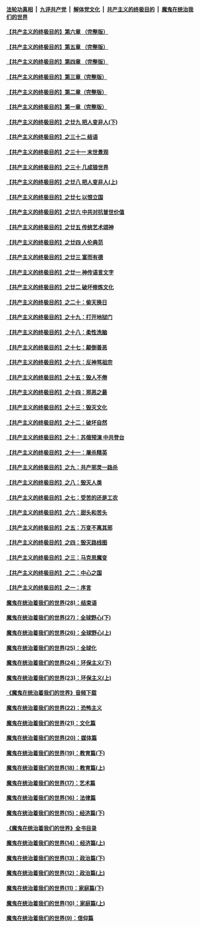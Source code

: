 ####  [法轮功真相](../../../../basic/blob/master/README.md?t=05151501) &nbsp;|&nbsp; [九评共产党](../../../../9ping.md/blob/master/README.md?t=05151501) &nbsp;|&nbsp; [解体党文化](../../../../jtdwh.md/blob/master/README.md?t=05151501)  &nbsp;|&nbsp; [共产主义的终极目的](../../../../gczydzjmd.md/blob/master/README.md?t=05151501) &nbsp;|&nbsp; [魔鬼在统治我们的世界](../../../../mgztzwmdsj.md/blob/master/README.md?t=05151501) 

#### [【共产主义的终极目的】第六章 （完整版）](../pages/nsc422/n11428913.md?t=05151501) 

#### [【共产主义的终极目的】第五章 （完整版）](../pages/nsc422/n11428912.md?t=05151501) 

#### [【共产主义的终极目的】第四章 （完整版）](../pages/nsc422/n11428907.md?t=05151501) 

#### [【共产主义的终极目的】第三章（完整版）](../pages/nsc422/n11428848.md?t=05151501) 

#### [【共产主义的终极目的】第二章（完整版）](../pages/nsc422/n11428831.md?t=05151501) 

#### [【共产主义的终极目的】第一章（完整版）](../pages/nsc422/n11417651.md?t=05151501) 

#### [【共产主义的终极目的】之廿九 把人变非人(下)](../pages/nsc422/n11344140.md?t=05151501) 

#### [【共产主义的终极目的】之三十二 结语](../pages/nsc422/n11360535.md?t=05151501) 

#### [【共产主义的终极目的】之三十一 末世景观](../pages/nsc422/n11351129.md?t=05151501) 

#### [【共产主义的终极目的】之三十 几成狼世界](../pages/nsc422/n11348280.md?t=05151501) 

#### [【共产主义的终极目的】之廿八 把人变非人(上)](../pages/nsc422/n11340492.md?t=05151501) 

#### [【共产主义的终极目的】之廿七 以恨立国](../pages/nsc422/n11336944.md?t=05151501) 

#### [【共产主义的终极目的】之廿六 中共对抗普世价值](../pages/nsc422/n11324785.md?t=05151501) 

#### [【共产主义的终极目的】之廿五 传统艺术颂神](../pages/nsc422/n11296396.md?t=05151501) 

#### [【共产主义的终极目的】之廿四 人伦典范](../pages/nsc422/n11296397.md?t=05151501) 

#### [【共产主义的终极目的】之廿三 富而有德](../pages/nsc422/n11283598.md?t=05151501) 

#### [【共产主义的终极目的】之廿一 神传语言文字](../pages/nsc422/n11263265.md?t=05151501) 

#### [【共产主义的终极目的】之廿二 破坏修炼文化](../pages/nsc422/n11245728.md?t=05151501) 

#### [【共产主义的终极目的】之二十：偷天换日](../pages/nsc422/n11238846.md?t=05151501) 

#### [【共产主义的终极目的】之十九：打开地狱门](../pages/nsc422/n11206376.md?t=05151501) 

#### [【共产主义的终极目的】之十八：柔性洗脑](../pages/nsc422/n11199994.md?t=05151501) 

#### [【共产主义的终极目的】之十七：颠倒善恶](../pages/nsc422/n11179782.md?t=05151501) 

#### [【共产主义的终极目的】之十六：反神骂祖宗](../pages/nsc422/n11166798.md?t=05151501) 

#### [【共产主义的终极目的】之十五：毁人不倦](../pages/nsc422/n11166792.md?t=05151501) 

#### [【共产主义的终极目的】之十四：邪恶之最](../pages/nsc422/n11150249.md?t=05151501) 

#### [【共产主义的终极目的】之十三：毁灭文化](../pages/nsc422/n11135227.md?t=05151501) 

#### [【共产主义的终极目的】之十二：破坏自然](../pages/nsc422/n11135214.md?t=05151501) 

#### [【共产主义的终极目的】之十：苏俄预演 中共登台](../pages/nsc422/n11118424.md?t=05151501) 

#### [【共产主义的终极目的】之十一：屠杀精英](../pages/nsc422/n11118442.md?t=05151501) 

#### [【共产主义的终极目的】之九：共产邪灵一路杀](../pages/nsc422/n11114139.md?t=05151501) 

#### [【共产主义的终极目的】之八：毁灭人类](../pages/nsc422/n11108503.md?t=05151501) 

#### [【共产主义的终极目的】之七：受苦的还是工农](../pages/nsc422/n11101809.md?t=05151501) 

#### [【共产主义的终极目的】之六：甜头和苦头](../pages/nsc422/n11096971.md?t=05151501) 

#### [【共产主义的终极目的】之五：万变不离其邪](../pages/nsc422/n11091285.md?t=05151501) 

#### [【共产主义的终极目的】之四：毁灭路线图](../pages/nsc422/n11086284.md?t=05151501) 

#### [【共产主义的终极目的】之三：马克思魔变](../pages/nsc422/n11061941.md?t=05151501) 

#### [【共产主义的终极目的】之二：中心之国](../pages/nsc422/n11047728.md?t=05151501) 

#### [【共产主义的终极目的】之一：序言](../pages/nsc422/n11086077.md?t=05151501) 

#### [魔鬼在统治着我们的世界(28)：结束语](../pages/nsc422/n10936246.md?t=05151501) 

#### [魔鬼在统治着我们的世界(27)：全球野心(下)](../pages/nsc422/n10928319.md?t=05151501) 

#### [魔鬼在统治着我们的世界(26)：全球野心(上)](../pages/nsc422/n10900318.md?t=05151501) 

#### [魔鬼在统治着我们的世界(25)：全球化](../pages/nsc422/n10788205.md?t=05151501) 

#### [魔鬼在统治着我们的世界(24)：环保主义(下)](../pages/nsc422/n10695307.md?t=05151501) 

#### [魔鬼在统治着我们的世界(23)：环保主义(上)](../pages/nsc422/n10688613.md?t=05151501) 

#### [《魔鬼在统治着我们的世界》音频下载](../pages/nsc422/n10635553.md?t=05151501) 

#### [魔鬼在统治着我们的世界(22)：恐怖主义](../pages/nsc422/n10614727.md?t=05151501) 

#### [魔鬼在统治着我们的世界(21)：文化篇](../pages/nsc422/n10597706.md?t=05151501) 

#### [魔鬼在统治着我们的世界(20)：媒体篇](../pages/nsc422/n10586579.md?t=05151501) 

#### [魔鬼在统治着我们的世界(19)：教育篇(下)](../pages/nsc422/n10564808.md?t=05151501) 

#### [魔鬼在统治着我们的世界(18)：教育篇(上)](../pages/nsc422/n10526970.md?t=05151501) 

#### [魔鬼在统治着我们的世界(17)：艺术篇](../pages/nsc422/n10499093.md?t=05151501) 

#### [魔鬼在统治着我们的世界(16)：法律篇](../pages/nsc422/n10485969.md?t=05151501) 

#### [魔鬼在统治着我们的世界(15)：经济篇(下)](../pages/nsc422/n10469975.md?t=05151501) 

#### [《魔鬼在统治着我们的世界》全书目录](../pages/nsc422/n10464261.md?t=05151501) 

#### [魔鬼在统治着我们的世界(14)：经济篇(上)](../pages/nsc422/n10457370.md?t=05151501) 

#### [魔鬼在统治着我们的世界(13)：政治篇(下)](../pages/nsc422/n10448270.md?t=05151501) 

#### [魔鬼在统治着我们的世界(12)：政治篇(上)](../pages/nsc422/n10444576.md?t=05151501) 

#### [魔鬼在统治着我们的世界(11)：家庭篇(下)](../pages/nsc422/n10440961.md?t=05151501) 

#### [魔鬼在统治着我们的世界(10)：家庭篇(上)](../pages/nsc422/n10435448.md?t=05151501) 

#### [魔鬼在统治着我们的世界(9)：信仰篇](../pages/nsc422/n10432159.md?t=05151501) 

